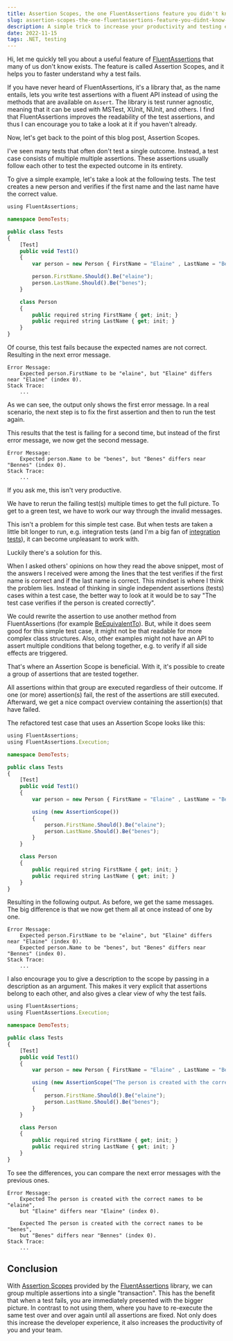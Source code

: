 ```yaml
---
title: Assertion Scopes, the one FluentAssertions feature you didn't know you needed
slug: assertion-scopes-the-one-fluentassertions-feature-you-didnt-know-you-needed
description: A simple trick to increase your productivity and testing experience.
date: 2022-11-15
tags: .NET, testing
---
```


Hi, let me quickly tell you about a useful feature of [FluentAssertions](https://fluentassertions.com) that many of us don't know exists.
The feature is called Assertion Scopes, and it helps you to faster understand why a test fails.

If you have never heard of FluentAssertions, it's a library that, as the name entails, lets you write test assertions with a fluent API instead of using the methods that are available on `Assert`.
The library is test runner agnostic, meaning that it can be used with MSTest, XUnit, NUnit, and others.
I find that FluentAssertions improves the readability of the test assertions, and thus I can encourage you to take a look at it if you haven't already.

Now, let's get back to the point of this blog post, Assertion Scopes.

I've seen many tests that often don't test a single outcome.
Instead, a test case consists of multiple multiple assertions.
These assertions usually follow each other to test the expected outcome in its entirety.

To give a simple example, let's take a look at the following tests.
The test creates a new person and verifies if the first name and the last name have the correct value.

```cs{12-13}:Tests.ts
using FluentAssertions;

namespace DemoTests;

public class Tests
{
    [Test]
    public void Test1()
    {
        var person = new Person { FirstName = "Elaine" , LastName = "Benes"};

        person.FirstName.Should().Be("elaine");
        person.LastName.Should().Be("benes");
    }

    class Person
    {
        public required string FirstName { get; init; }
        public required string LastName { get; init; }
    }
}
```

Of course, this test fails because the expected names are not correct.
Resulting in the next error message.

```txt{2}
Error Message:
    Expected person.FirstName to be "elaine", but "Elaine" differs near "Elaine" (index 0).
Stack Trace:
    ...
```

As we can see, the output only shows the first error message.
In a real scenario, the next step is to fix the first assertion and then to run the test again.

This results that the test is failing for a second time, but instead of the first error message, we now get the second message.

```txt{2}
Error Message:
    Expected person.Name to be "benes", but "Benes" differs near "Bennes" (index 0).
Stack Trace:
    ...
```

If you ask me, this isn't very productive.

We have to rerun the failing test(s) multiple times to get the full picture.
To get to a green test, we have to work our way through the invalid messages.

This isn't a problem for this simple test case.
But when tests are taken a little bit longer to run, e.g. integration tests (and I'm a big fan of [integration tests](/blog/why-writing-integration-tests-on-a-csharp-api-is-a-productivity-booster)), it can become unpleasant to work with.

Luckily there's a solution for this.

When I asked others' opinions on how they read the above snippet, most of the answers I received were among the lines that the test verifies if the first name is correct and if the last name is correct.
This mindset is where I think the problem lies.
Instead of thinking in single independent assertions (tests) cases within a test case, the better way to look at it would be to say "The test case verifies if the person is created correctly".

We could rewrite the assertion to use another method from FluentAssertions (for example [BeEquivalentTo](https://fluentassertions.com/objectgraphs/)).
But, while it does seem good for this simple test case, it might not be that readable for more complex class structures.
Also, other examples might not have an API to assert multiple conditions that belong together, e.g. to verify if all side effects are triggered.

That's where an Assertion Scope is beneficial.
With it, it's possible to create a group of assertions that are tested together.

All assertions within that group are executed regardless of their outcome.
If one (or more) assertion(s) fail, the rest of the assertions are still executed.
Afterward, we get a nice compact overview containing the assertion(s) that have failed.

The refactored test case that uses an Assertion Scope looks like this:

```cs{13-17}:Tests.ts
using FluentAssertions;
using FluentAssertions.Execution;

namespace DemoTests;

public class Tests
{
    [Test]
    public void Test1()
    {
        var person = new Person { FirstName = "Elaine" , LastName = "Benes"};

        using (new AssertionScope())
        {
            person.FirstName.Should().Be("elaine");
            person.LastName.Should().Be("benes");
        }
    }

    class Person
    {
        public required string FirstName { get; init; }
        public required string LastName { get; init; }
    }
}
```

Resulting in the following output.
As before, we get the same messages.
The big difference is that we now get them all at once instead of one by one.

```txt{2-3}
Error Message:
    Expected person.FirstName to be "elaine", but "Elaine" differs near "Elaine" (index 0).
    Expected person.Name to be "benes", but "Benes" differs near "Bennes" (index 0).
Stack Trace:
    ...
```

I also encourage you to give a description to the scope by passing in a description as an argument.
This makes it very explicit that assertions belong to each other, and also gives a clear view of why the test fails.

```cs{13-17}:Tests.ts
using FluentAssertions;
using FluentAssertions.Execution;

namespace DemoTests;

public class Tests
{
    [Test]
    public void Test1()
    {
        var person = new Person { FirstName = "Elaine" , LastName = "Benes"};

        using (new AssertionScope("The person is created with the correct names"))
        {
            person.FirstName.Should().Be("elaine");
            person.LastName.Should().Be("benes");
        }
    }

    class Person
    {
        public required string FirstName { get; init; }
        public required string LastName { get; init; }
    }
}
```

To see the differences, you can compare the next error messages with the previous ones.

```txt{2-6}
Error Message:
    Expected The person is created with the correct names to be "elaine",
    but "Elaine" differs near "Elaine" (index 0).

    Expected The person is created with the correct names to be "benes",
    but "Benes" differs near "Bennes" (index 0).
Stack Trace:
    ...
```

## Conclusion

With [Assertion Scopes](https://fluentassertions.com/introduction#assertion-scopes) provided by the [FluentAssertions](https://fluentassertions.com/) library, we can group multiple assertions into a single "transaction".
This has the benefit that when a test fails, you are immediately presented with the bigger picture.
In contrast to not using them, where you have to re-execute the same test over and over again until all assertions are fixed.
Not only does this increase the developer experience, it also increases the productivity of you and your team.
